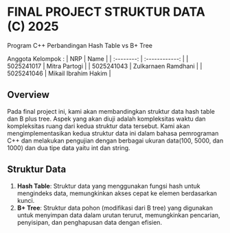 # FINAL PROJECT STRUKTUR DATA (C) 2025
Program C++ Perbandingan Hash Table vs B+ Tree

Anggota Kelompok :
|    NRP     |      Name      |
| :--------: | :------------: |
| 5025241017 | Mitra Partogi |
| 5025241043 | Zulkarnaen Ramdhani |
| 5025241046 | Mikail Ibrahim Hakim |


## Overview
Pada final project ini, kami akan membandingkan struktur data hash table dan B plus tree. Aspek yang akan diuji adalah kompleksitas waktu dan kompleksitas ruang dari kedua struktur data tersebut. Kami akan mengimplementasikan kedua struktur data ini dalam bahasa pemrograman C++ dan melakukan pengujian dengan berbagai ukuran data(100, 5000, dan 1000) dan dua tipe data yaitu int dan string.

## Struktur Data
1. **Hash Table**: Struktur data yang menggunakan fungsi hash untuk mengindeks data, memungkinkan akses cepat ke elemen berdasarkan kunci.
2. **B+ Tree**: Struktur data pohon (modifikasi dari B tree) yang digunakan untuk menyimpan data dalam urutan terurut, memungkinkan pencarian, penyisipan, dan penghapusan data dengan efisien.




